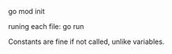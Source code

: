 go mod init <module-name>

runing each file: go run <FILENAME>

Constants are fine if not called, unlike variables.
